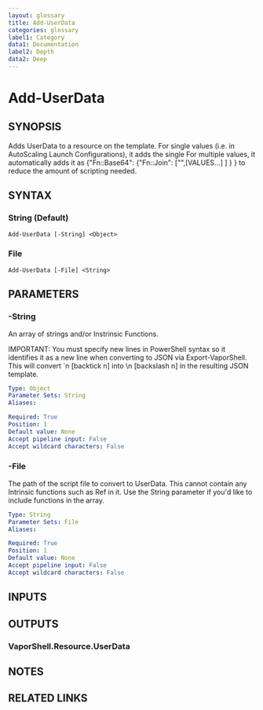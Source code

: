 ```yaml
---
layout: glossary
title: Add-UserData
categories: glossary
label1: Category
data1: Documentation
label2: Depth
data2: Deep
---
```


# Add-UserData

## SYNOPSIS
Adds UserData to a resource on the template.
For single values (i.e.
in AutoScaling Launch Configurations), it adds the single For multiple values, it automatically adds it as {"Fn::Base64": {"Fn::Join": \["",\[VALUES...\] \] } } to reduce the amount of scripting needed.

## SYNTAX

### String (Default)
```
Add-UserData [-String] <Object>
```

### File
```
Add-UserData [-File] <String>
```

## PARAMETERS

### -String
An array of strings and/or Instrinsic Functions.

IMPORTANT: You must specify new lines in PowerShell syntax so it identifies it as a new line when converting to JSON via Export-VaporShell.
This will convert \`n \[backtick n\] into \n \[backslash n\] in the resulting JSON template.

```yaml
Type: Object
Parameter Sets: String
Aliases: 

Required: True
Position: 1
Default value: None
Accept pipeline input: False
Accept wildcard characters: False
```

### -File
The path of the script file to convert to UserData.
This cannot contain any Intrinsic functions such as Ref in it.
Use the String parameter if you'd like to include functions in the array.

```yaml
Type: String
Parameter Sets: File
Aliases: 

Required: True
Position: 1
Default value: None
Accept pipeline input: False
Accept wildcard characters: False
```

## INPUTS

## OUTPUTS

### VaporShell.Resource.UserData

## NOTES

## RELATED LINKS

